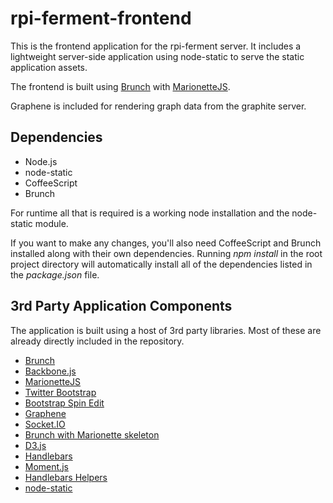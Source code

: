 # rpi-ferment-frontend
This is the frontend application for the rpi-ferment server.  It includes a lightweight server-side application using node-static to serve the static application assets. 

The frontend is built using [Brunch](http://brunch.io/) with [MarionetteJS](http://marionettejs.com/).

Graphene is included for rendering graph data from the graphite server.


## Dependencies

- Node.js
- node-static
- CoffeeScript
- Brunch

For runtime all that is required is a working node installation and the node-static module.  

If you want to make any changes, you'll also need CoffeeScript and Brunch installed along with their own dependencies.  Running _npm install_ in the root project directory will automatically install all of the dependencies listed in the _package.json_ file.


## 3rd Party Application Components

The application is built using a host of 3rd party libraries.  Most of these are already directly included in the repository.

- [Brunch](http://brunch.io/)
- [Backbone.js](http://backbonejs.org/)
- [MarionetteJS](http://marionettejs.com/)
- [Twitter Bootstrap](http://twitter.github.io/bootstrap/)
- [Bootstrap Spin Edit](https://github.com/geersch/bootstrap-spinedit)
- [Graphene](https://github.com/jondot/graphene)
- [Socket.IO](http://socket.io/)
- [Brunch with Marionette skeleton](https://github.com/SimbCo/brunch-with-marionette)
- [D3.js](http://d3js.org/)
- [Handlebars](http://handlebarsjs.com/)
- [Moment.js](http://momentjs.com/)
- [Handlebars Helpers](https://gist.github.com/elidupuis/1468937)
- [node-static](https://github.com/cloudhead/node-static)
